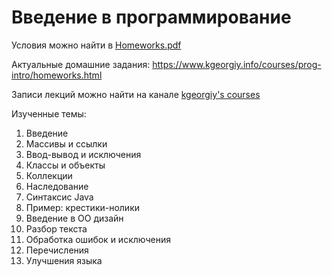# Введение в программирование

Условия можно найти в [Homeworks.pdf](Homeworks.pdf)

Актуальные домашние задания: https://www.kgeorgiy.info/courses/prog-intro/homeworks.html

Записи лекций можно найти на канале [kgeorgiy's courses](https://www.youtube.com/c/kgeorgiycourses/videos)

Изученные темы:
1. Введение
2. Массивы и ссылки
3. Ввод-вывод и исключения
4. Классы и объекты
5. Коллекции
6. Наследование
7. Синтаксис Java
8. Пример: крестики-нолики
9. Введение в ОО дизайн
10. Разбор текста
11. Обработка ошибок и исключения
12. Перечисления
13. Улучшения языка
